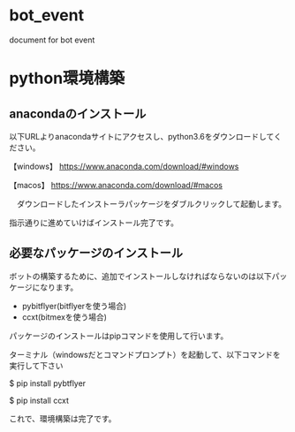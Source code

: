 # bot_event
document for bot event

# python環境構築
## anacondaのインストール
以下URLよりanacondaサイトにアクセスし、python3.6をダウンロードしてください。

【windows】
https://www.anaconda.com/download/#windows

【macos】
https://www.anaconda.com/download/#macos

　ダウンロードしたインストーラパッケージをダブルクリックして起動します。
 
 指示通りに進めていけばインストール完了です。
 
## 必要なパッケージのインストール
ボットの構築するために、追加でインストールしなければならないのは以下パッケージになります。

- pybitflyer(bitflyerを使う場合)
- ccxt(bitmexを使う場合)

パッケージのインストールはpipコマンドを使用して行います。

ターミナル（windowsだとコマンドプロンプト）を起動して、以下コマンドを実行して下さい

$ pip install pybtflyer

$ pip install ccxt

これで、環境構築は完了です。


